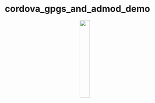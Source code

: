 # cordova_gpgs_and_admod_demo

<center><img border="0" width="25%" height="25%" alt="" src="https://kanamesolutions.com/github_img/Screenshot_20210309-114857.png"></center>
